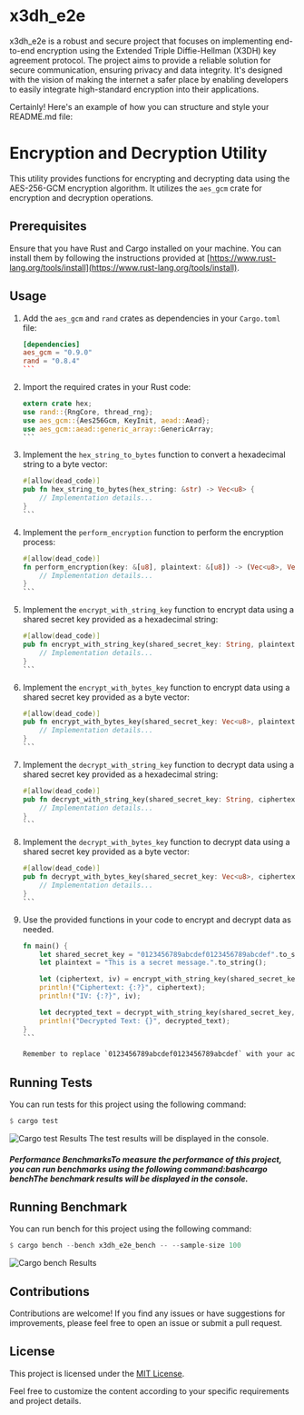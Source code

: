 # x3dh_e2e

x3dh_e2e is a robust and secure project that focuses on implementing end-to-end encryption using the Extended Triple Diffie-Hellman (X3DH) key agreement protocol. The project aims to provide a reliable solution for secure communication, ensuring privacy and data integrity. It's designed with the vision of making the internet a safer place by enabling developers to easily integrate high-standard encryption into their applications.


Certainly! Here's an example of how you can structure and style your README.md file:

# Encryption and Decryption Utility

This utility provides functions for encrypting and decrypting data using the AES-256-GCM encryption algorithm. It utilizes the `aes_gcm` crate for encryption and decryption operations.

## Prerequisites

Ensure that you have Rust and Cargo installed on your machine. You can install them by following the instructions provided at [https://www.rust-lang.org/tools/install](https://www.rust-lang.org/tools/install).

## Usage

1. Add the `aes_gcm` and `rand` crates as dependencies in your `Cargo.toml` file:

   ````toml
   [dependencies]
   aes_gcm = "0.9.0"
   rand = "0.8.4"
   ```

2. Import the required crates in your Rust code:

   ````rust
   extern crate hex;
   use rand::{RngCore, thread_rng};
   use aes_gcm::{Aes256Gcm, KeyInit, aead::Aead};
   use aes_gcm::aead::generic_array::GenericArray;
   ```

3. Implement the `hex_string_to_bytes` function to convert a hexadecimal string to a byte vector:

   ````rust
   #[allow(dead_code)]
   pub fn hex_string_to_bytes(hex_string: &str) -> Vec<u8> {
       // Implementation details...
   }
   ```

4. Implement the `perform_encryption` function to perform the encryption process:

   ````rust
   #[allow(dead_code)]
   fn perform_encryption(key: &[u8], plaintext: &[u8]) -> (Vec<u8>, Vec<u8>) {
       // Implementation details...
   }
   ```

5. Implement the `encrypt_with_string_key` function to encrypt data using a shared secret key provided as a hexadecimal string:

   ````rust
   #[allow(dead_code)]
   pub fn encrypt_with_string_key(shared_secret_key: String, plaintext: String) -> (Vec<u8>, Vec<u8>) {
       // Implementation details...
   }
   ```

6. Implement the `encrypt_with_bytes_key` function to encrypt data using a shared secret key provided as a byte vector:

   ````rust
   #[allow(dead_code)]
   pub fn encrypt_with_bytes_key(shared_secret_key: Vec<u8>, plaintext: String) -> (Vec<u8>, Vec<u8>) {
       // Implementation details...
   }
   ```

7. Implement the `decrypt_with_string_key` function to decrypt data using a shared secret key provided as a hexadecimal string:

   ````rust
   #[allow(dead_code)]
   pub fn decrypt_with_string_key(shared_secret_key: String, ciphertext: Vec<u8>, iv: Vec<u8>) -> String {
       // Implementation details...
   }
   ```

8. Implement the `decrypt_with_bytes_key` function to decrypt data using a shared secret key provided as a byte vector:

   ````rust
   #[allow(dead_code)]
   pub fn decrypt_with_bytes_key(shared_secret_key: Vec<u8>, ciphertext: Vec<u8>, iv: Vec<u8>) -> String {
       // Implementation details...
   }
   ```

9. Use the provided functions in your code to encrypt and decrypt data as needed.

   ````rust
   fn main() {
       let shared_secret_key = "0123456789abcdef0123456789abcdef".to_string();
       let plaintext = "This is a secret message.".to_string();

       let (ciphertext, iv) = encrypt_with_string_key(shared_secret_key.clone(), plaintext.clone());
       println!("Ciphertext: {:?}", ciphertext);
       println!("IV: {:?}", iv);

       let decrypted_text = decrypt_with_string_key(shared_secret_key, ciphertext, iv);
       println!("Decrypted Text: {}", decrypted_text);
   }
   ```

   Remember to replace `0123456789abcdef0123456789abcdef` with your actual shared secret key.

## Running Tests
You can run tests for this project using the following command:
```rust
$ cargo test
```
![Cargo test Results](assets/test_result.png)
The test results will be displayed in the console.


##### Performance BenchmarksTo measure the performance of this project, you can run benchmarks using the following command:bashcargo benchThe benchmark results will be displayed in the console.

## Running Benchmark
You can run bench for this project using the following command:
```rust
$ cargo bench --bench x3dh_e2e_bench -- --sample-size 100
```
![Cargo bench Results](assets/bench_results.png)
## Contributions

Contributions are welcome! If you find any issues or have suggestions for improvements, please feel free to open an issue or submit a pull request.

## License
This project is licensed under the [MIT License](LICENSE).

Feel free to customize the content according to your specific requirements and project details.
